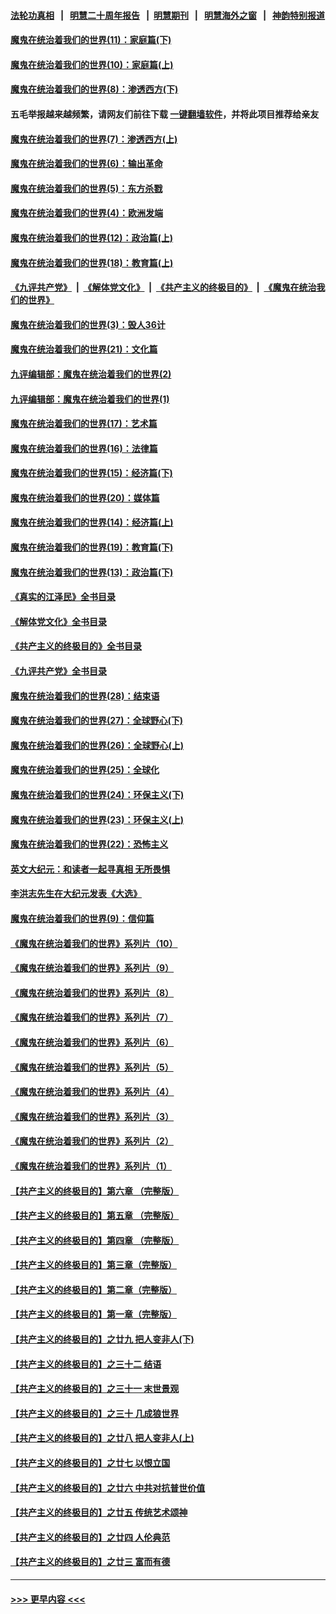 #### [法轮功真相](https://github.com/gfw-breaker/truth/blob/master/README.md?t=0) &nbsp;&nbsp;|&nbsp;&nbsp; [明慧二十周年报告](https://github.com/gfw-breaker/mh-reports/blob/master/README.md?t=0) &nbsp;&nbsp;|&nbsp;&nbsp;[明慧期刊](https://github.com/gfw-breaker/mh-qikan) &nbsp;&nbsp;|&nbsp;&nbsp; [明慧海外之窗](https://github.com/gfw-breaker/mh-news/blob/master/README.md?t=0) &nbsp;&nbsp;|&nbsp;&nbsp; [神韵特别报道](https://github.com/gfw-breaker/mh-news/blob/master/shenyun.md?t=0)
#### [魔鬼在统治着我们的世界(11)：家庭篇(下)](../pages/nsc422/n10440961.md?t=12081901) 
#### [魔鬼在统治着我们的世界(10)：家庭篇(上)](../pages/nsc422/n10435448.md?t=12081901) 
#### [魔鬼在统治着我们的世界(8)：渗透西方(下)](../pages/nsc422/n10429603.md?t=12081901) 
#### 五毛举报越来越频繁，请网友们前往下载 [一键翻墙软件](https://github.com/gfw-breaker/ssr-accounts)，并将此项目推荐给亲友
#### [魔鬼在统治着我们的世界(7)：渗透西方(上)](../pages/nsc422/n10426013.md?t=12081901) 
#### [魔鬼在统治着我们的世界(6)：输出革命](../pages/nsc422/n10421536.md?t=12081901) 
#### [魔鬼在统治着我们的世界(5)：东方杀戮](../pages/nsc422/n10417707.md?t=12081901) 
#### [魔鬼在统治着我们的世界(4)：欧洲发端](../pages/nsc422/n10414890.md?t=12081901) 
#### [魔鬼在统治着我们的世界(12)：政治篇(上)](../pages/nsc422/n10444576.md?t=12081901) 
#### [魔鬼在统治着我们的世界(18)：教育篇(上)](../pages/nsc422/n10526970.md?t=12081901) 
#### [《九评共产党》](https://github.com/begood0513/9ping.md/blob/master/README.md) &nbsp;|&nbsp; [《解体党文化》](../../../../jtdwh.md/blob/master/README.md)  &nbsp;|&nbsp; [《共产主义的终极目的》](../../../../gczydzjmd.md/blob/master/README.md) &nbsp;|&nbsp; [《魔鬼在统治我们的世界》](../../../../mgztzwmdsj.md/blob/master/README.md) 
#### [魔鬼在统治着我们的世界(3)：毁人36计](../pages/nsc422/n10411583.md?t=12081901) 
#### [魔鬼在统治着我们的世界(21)：文化篇](../pages/nsc422/n10597706.md?t=12081901) 
#### [九评编辑部：魔鬼在统治着我们的世界(2)](../pages/nsc422/n10410036.md?t=12081901) 
#### [九评编辑部：魔鬼在统治着我们的世界(1)](../pages/nsc422/n10406825.md?t=12081901) 
#### [魔鬼在统治着我们的世界(17)：艺术篇](../pages/nsc422/n10499093.md?t=12081901) 
#### [魔鬼在统治着我们的世界(16)：法律篇](../pages/nsc422/n10485969.md?t=12081901) 
#### [魔鬼在统治着我们的世界(15)：经济篇(下)](../pages/nsc422/n10469975.md?t=12081901) 
#### [魔鬼在统治着我们的世界(20)：媒体篇](../pages/nsc422/n10586579.md?t=12081901) 
#### [魔鬼在统治着我们的世界(14)：经济篇(上)](../pages/nsc422/n10457370.md?t=12081901) 
#### [魔鬼在统治着我们的世界(19)：教育篇(下)](../pages/nsc422/n10564808.md?t=12081901) 
#### [魔鬼在统治着我们的世界(13)：政治篇(下)](../pages/nsc422/n10448270.md?t=12081901) 
#### [《真实的江泽民》全书目录](../pages/nsc422/n13721399.md?t=12081901) 
#### [《解体党文化》全书目录](../pages/nsc422/n13721157.md?t=12081901) 
#### [《共产主义的终极目的》全书目录](../pages/nsc422/n13721048.md?t=12081901) 
#### [《九评共产党》全书目录](../pages/nsc422/n13708085.md?t=12081901) 
#### [魔鬼在统治着我们的世界(28)：结束语](../pages/nsc422/n10936246.md?t=12081901) 
#### [魔鬼在统治着我们的世界(27)：全球野心(下)](../pages/nsc422/n10928319.md?t=12081901) 
#### [魔鬼在统治着我们的世界(26)：全球野心(上)](../pages/nsc422/n10900318.md?t=12081901) 
#### [魔鬼在统治着我们的世界(25)：全球化](../pages/nsc422/n10788205.md?t=12081901) 
#### [魔鬼在统治着我们的世界(24)：环保主义(下)](../pages/nsc422/n10695307.md?t=12081901) 
#### [魔鬼在统治着我们的世界(23)：环保主义(上)](../pages/nsc422/n10688613.md?t=12081901) 
#### [魔鬼在统治着我们的世界(22)：恐怖主义](../pages/nsc422/n10614727.md?t=12081901) 
#### [英文大纪元：和读者一起寻真相 无所畏惧](../pages/nsc422/n12542027.md?t=12081901) 
#### [李洪志先生在大纪元发表《大选》](../pages/nsc422/n12534746.md?t=12081901) 
#### [魔鬼在统治着我们的世界(9)：信仰篇](../pages/nsc422/n10432159.md?t=12081901) 
#### [《魔鬼在统治着我们的世界》系列片（10）](../pages/nsc422/n12292670.md?t=12081901) 
#### [《魔鬼在统治着我们的世界》系列片（9）](../pages/nsc422/n12290859.md?t=12081901) 
#### [《魔鬼在统治着我们的世界》系列片（8）](../pages/nsc422/n12287445.md?t=12081901) 
#### [《魔鬼在统治着我们的世界》系列片（7）](../pages/nsc422/n12283425.md?t=12081901) 
#### [《魔鬼在统治着我们的世界》系列片（6）](../pages/nsc422/n12282314.md?t=12081901) 
#### [《魔鬼在统治着我们的世界》系列片（5）](../pages/nsc422/n12281419.md?t=12081901) 
#### [《魔鬼在统治着我们的世界》系列片（4）](../pages/nsc422/n12274024.md?t=12081901) 
#### [《魔鬼在统治着我们的世界》系列片（3）](../pages/nsc422/n12271322.md?t=12081901) 
#### [《魔鬼在统治着我们的世界》系列片（2）](../pages/nsc422/n12269049.md?t=12081901) 
#### [《魔鬼在统治着我们的世界》系列片（1）](../pages/nsc422/n12267575.md?t=12081901) 
#### [【共产主义的终极目的】第六章 （完整版）](../pages/nsc422/n11428913.md?t=12081901) 
#### [【共产主义的终极目的】第五章 （完整版）](../pages/nsc422/n11428912.md?t=12081901) 
#### [【共产主义的终极目的】第四章 （完整版）](../pages/nsc422/n11428907.md?t=12081901) 
#### [【共产主义的终极目的】第三章（完整版）](../pages/nsc422/n11428848.md?t=12081901) 
#### [【共产主义的终极目的】第二章（完整版）](../pages/nsc422/n11428831.md?t=12081901) 
#### [【共产主义的终极目的】第一章（完整版）](../pages/nsc422/n11417651.md?t=12081901) 
#### [【共产主义的终极目的】之廿九 把人变非人(下)](../pages/nsc422/n11344140.md?t=12081901) 
#### [【共产主义的终极目的】之三十二 结语](../pages/nsc422/n11360535.md?t=12081901) 
#### [【共产主义的终极目的】之三十一 末世景观](../pages/nsc422/n11351129.md?t=12081901) 
#### [【共产主义的终极目的】之三十 几成狼世界](../pages/nsc422/n11348280.md?t=12081901) 
#### [【共产主义的终极目的】之廿八 把人变非人(上)](../pages/nsc422/n11340492.md?t=12081901) 
#### [【共产主义的终极目的】之廿七 以恨立国](../pages/nsc422/n11336944.md?t=12081901) 
#### [【共产主义的终极目的】之廿六 中共对抗普世价值](../pages/nsc422/n11324785.md?t=12081901) 
#### [【共产主义的终极目的】之廿五 传统艺术颂神](../pages/nsc422/n11296396.md?t=12081901) 
#### [【共产主义的终极目的】之廿四 人伦典范](../pages/nsc422/n11296397.md?t=12081901) 
#### [【共产主义的终极目的】之廿三 富而有德](../pages/nsc422/n11283598.md?t=12081901) 

----
#### [ >>> 更早内容 <<< ](../indexes/nsc422-earlier.md)
